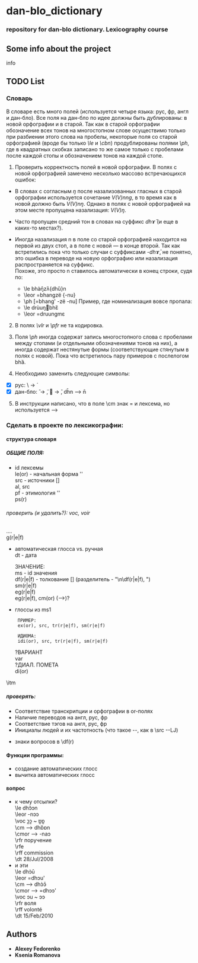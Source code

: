 # dan-blo_dictionary
### repository for dan-blo dictionary. Lexicography course 

## Some info about the project 
info 

## TODO List 

### Словарь
В словаре есть много полей (используется четыре языка: рус, фр, англ и дан-бло). Все поля на дан-бло по идее должны быть дублированы: в новой орфографии и в старой.
Так как в старой орфографии обозначение всех тонов на многостопном слове осуществимо только при разбиении этого слова на пробелы, некоторые поля со старой орфографией (вроде бы только *\le* и *\cbn*) продублированы полями *\ph*, где в квадратных скобках записано то же самое только с пробелами после каждой стопы и обозначением тонов на каждой стопе.


1. Проверить корректность полей в новой орфографии.
В полях с новой орфографией замечено несколько массово встречающихся ошибок:

- В словах с согласным *ŋ* после назализованных гласных в старой орфографии используется сочетание *V(V)nng*, в то время как в новой должно быть *V(V)nŋ*. Однако в полях с новой орфографией на этом месте пропущена назализация: *V(V)ŋ*.

- Часто пропущен средний тон в словах на суффикс *dhɤ̄* (и еще в каких-то местах?).

- Иногда назализация n в поле со старой орфографией находится на первой из двух стоп, а в поле с новой — в конце второй. Так как встретились пока что только случаи с суффиксами *-dhɤ̄*, не понятно, это ошибка в переводе на новую орфографию или назализация распространяется на суффикс.  
Похоже, это просто n ставилось автоматически в конец строки, судя по:
	- \le bhàŋ̄zʌ̏{dhȕ}n
	- \leor =bhangzë {-nu}
	- \ph [=bhang' -zë -nu]
Пример, где номинализация вовсе пропала:  
	- \le drùuŋbhɛ̏
	- \leor =druungmɛ

2. В полях *\vlr* и *\pfr* не та кодировка.

3. Поля *\ph* иногда содержат запись многостопного слова с пробелами между стопами (и отдельными обозначениями тонов на них), а иногда содержат нестянутые формы (соответствующие стянутым в полях с новой). Пока что встретилось пару примеров с послелогом bhȁ.

4. Необходимо заменить следующие символы:  
- [x] рус: \ ->  ́  
- [x] дан-бло:  ̂ ->  ̈,  ->  ̂, dh̄n —> n̄  

5. В инструкции написано, что в поле \cm знак = и лексема, но используется -->


### Сделать в проекте по лексикографии:

#### структура словаря
##### ОБЩИЕ ПОЛЯ:
 + id лексемы  
le(or) - начальная форма ''  
src - источники []  
al, src  
pf - этимология ''  
ps(r)  
###### проверить (и удалить?): voc, voir
....  
g(r|e|f)  
+ автоматическая глосса vs. ручная  
dt - дата  

	ЗНАЧЕНИЕ:  
	ms - id значения  
	df(r|e|f) - толкование [] (разделитель - "\n\df(r|e|f), ")  
	sm(r|e|f)  
	eg(r|e|f)  
	eg(r|e|f), cm(or) (-->)?  
 + глоссы из ms1

		ПРИМЕР:  
		ex(or), src, tr(r|e|f), sm(r|e|f)  

		ИДИОМА:  
		idi(or), src, tr(r|e|f), sm(r|e|f)  

	?ВАРИАНТ  
	var  
	?ДИАЛ. ПОМЕТА  
	di(or)  

\itm

##### проверять:
- Соответствие транскрипции и орфографии в or-полях
- Наличие переводов на англ, рус, фр
- Соответствие тэгов на англ, рус, фр
- Инициалы людей и их частотность (что такое --, как в \src --LJ)

+ знаки вопросов в \df(r)


#### Функции программы:
- создание автоматических глосс 
- вычитка автоматических глосс

#### вопрос 
- к чему отсылки?  
\le dhɔ̏ɔn  
\leor -nɔɔ  
\voc ɔ̰ɔ̰ ~ ɒ̰ɒ̰  
\cm --> dhɒ̏ɒn  
\cmor --> -naɔ  
\rfr поручение  
\rfe  
\rff commission  
\dt 28/Jul/2008  
- и эти   
\le dhɔ̀ū  
\leor =dhɔu'  
\cm --> dhɔ̀ɔ̄  
\cmor —> =dhɔɔ'  
\voc ɔu ~ ɔɔ  
\rfr воля  
\rff volonté  
\dt 15/Feb/2010


## Authors

* **Alexey Fedorenko** 
* **Ksenia Romanova** 

